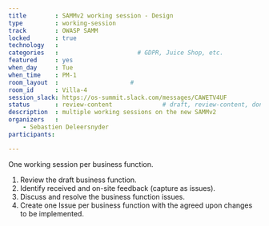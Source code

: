 ```yaml
---
title        : SAMMv2 working session - Design
type         : working-session
track        : OWASP SAMM
locked       : true
technology   :
categories   :                      # GDPR, Juice Shop, etc.
featured     : yes
when_day     : Tue
when_time    : PM-1
room_layout  :                    #
room_id      : Villa-4
session_slack: https://os-summit.slack.com/messages/CAWETV4UF
status       : review-content              # draft, review-content, done
description  : multiple working sessions on the new SAMMv2
organizers   :
    - Sebastien Deleersnyder
participants:

---
```


One working session per business function.
1) Review the draft business function.
2) Identify received and on-site feedback (capture as issues).
3) Discuss and resolve the business function issues.
4) Create one Issue per business function with the agreed upon changes to be implemented.
